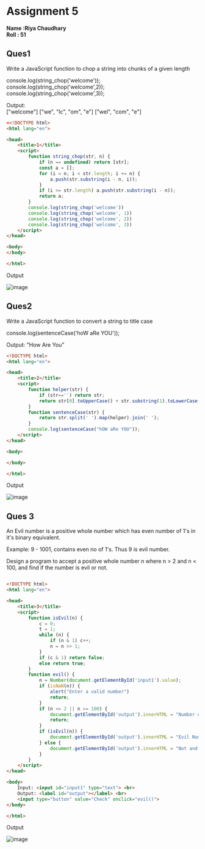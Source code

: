 # Assignment 5

<B>  Name :Riya Chaudhary </B><br>
<B>  Roll : 51   </B><br>

## Ques1

Write a JavaScript function to chop a string into chunks of a given length

console.log(string_chop('welcome'));<br>
console.log(string_chop('welcome',2));<br>
console.log(string_chop('welcome',3));<br>

Output:<br>
    ["welcome"]
    ["we", "lc", "om", "e"]
    ["wel", "com", "e"]

```html
<<!DOCTYPE html>
<html lang="en">

<head>
    <title>1</title>
    <script>
        function string_chop(str, n) {
            if (n == undefined) return [str];
            const a = [];
            for (i = n; i < str.length; i += n) {
                a.push(str.substring(i - n, i));
            }
            if (i >= str.length) a.push(str.substring(i - n));
            return a;
        }
        console.log(string_chop('welcome'))
        console.log(string_chop('welcome', 1))
        console.log(string_chop('welcome', 2))
        console.log(string_chop('welcome', 3))
    </script>
</head>

<body>
</body>

</html>

```
<div style="page-break-after: always"></div>

Output

![image](/out1.png)

## Ques2
Write a JavaScript function to convert a string to title case

console.log(sentenceCase('hoW aRe YOU'));

Output:
    "How Are You"

```html
<!DOCTYPE html>
<html lang="en">

<head>
    <title>2</title>
    <script>
        function helper(str) {
            if (str=='') return str;
            return str[0].toUpperCase() + str.substring(1).toLowerCase();
        }
        function sentenceCase(str) {
            return str.split(' ').map(helper).join(' ');
        }
        console.log(sentenceCase("hOW aRe YOU"));
    </script>
</head>

<body>

</body>

</html>
```
<div style="page-break-after: always"></div>

Output

![image](/out.png)

<div style="page-break-after: always"></div>


## Ques 3

An Evil number is a positive whole number which has even number of 1's in
it's binary equivalent.

Example: 9 - 1001, contains even no of 1's. Thus 9 is evil number.

Design a program to accept a positive whole number n where n > 2 and n < 100,
and find if the number is evil or not.

```html

<!DOCTYPE html>
<html lang="en">

<head>
    <title>3</title>
    <script>
        function isEvil(n) {
            c = 0;
            t = 1;
            while (n) {
                if (n & 1) c++;
                n = n >> 1;
            }
            if (c & 1) return false;
            else return true;
        }
        function evil() {
            n = Number(document.getElementById('input1').value);
            if (isNaN(n)) {
                alert("Enter a valid number")
                return;
            }
            if (n <= 2 || n >= 100) {
                document.getElementById('output').innerHTML = "Number out of Range";
                return;
            }
            if (isEvil(n)) {
                document.getElementById('output').innerHTML = "Evil Number";
            } else {
                document.getElementById('output').innerHTML = "Not and Evil number";
            }
        }
    </script>
</head>

<body>
    Input: <input id="input1" type="text"> <br>
    Output: <label id="output"></label> <br>
    <input type="button" value="Check" onclick="evil()">
</body>

</html>

```
<div style="page-break-after: always"></div>

Output

![image](/out3.png)



